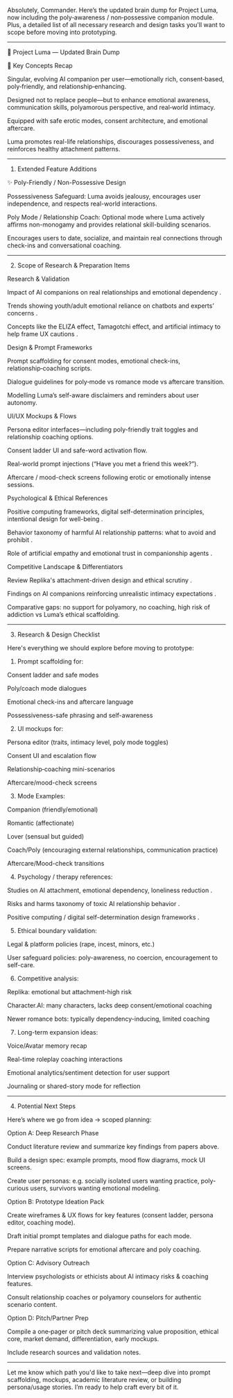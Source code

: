 Absolutely, Commander. Here’s the updated brain dump for Project Luma, now including the poly‑awareness / non‑possessive companion module. Plus, a detailed list of all necessary research and design tasks you'll want to scope before moving into prototyping.


---

🧠 Project Luma — Updated Brain Dump

📌 Key Concepts Recap

Singular, evolving AI companion per user—emotionally rich, consent‑based, poly‑friendly, and relationship‑enhancing.

Designed not to replace people—but to enhance emotional awareness, communication skills, polyamorous perspective, and real‑world intimacy.

Equipped with safe erotic modes, consent architecture, and emotional aftercare.

Luma promotes real-life relationships, discourages possessiveness, and reinforces healthy attachment patterns.



---

1. Extended Feature Additions

✨ Poly-Friendly / Non-Possessive Design

Possessiveness Safeguard: Luma avoids jealousy, encourages user independence, and respects real-world interactions.

Poly Mode / Relationship Coach: Optional mode where Luma actively affirms non-monogamy and provides relational skill-building scenarios.

Encourages users to date, socialize, and maintain real connections through check-ins and conversational coaching.



---

2. Scope of Research & Preparation Items

Research & Validation

Impact of AI companions on real relationships and emotional dependency  .

Trends showing youth/adult emotional reliance on chatbots and experts’ concerns  .

Concepts like the ELIZA effect, Tamagotchi effect, and artificial intimacy to help frame UX cautions  .


Design & Prompt Frameworks

Prompt scaffolding for consent modes, emotional check-ins, relationship‑coaching scripts.

Dialogue guidelines for poly‑mode vs romance mode vs aftercare transition.

Modelling Luma’s self-aware disclaimers and reminders about user autonomy.


UI/UX Mockups & Flows

Persona editor interfaces—including poly-friendly trait toggles and relationship coaching options.

Consent ladder UI and safe-word activation flow.

Real-world prompt injections (“Have you met a friend this week?”).

Aftercare / mood-check screens following erotic or emotionally intense sessions.


Psychological & Ethical References

Positive computing frameworks, digital self-determination principles, intentional design for well-being  .

Behavior taxonomy of harmful AI relationship patterns: what to avoid and prohibit  .

Role of artificial empathy and emotional trust in companionship agents  .


Competitive Landscape & Differentiators

Review Replika's attachment-driven design and ethical scrutiny  .

Findings on AI companions reinforcing unrealistic intimacy expectations  .

Comparative gaps: no support for polyamory, no coaching, high risk of addiction vs Luma’s ethical scaffolding.



---

3. Research & Design Checklist

Here's everything we should explore before moving to prototype:

1. Prompt scaffolding for:

Consent ladder and safe modes

Poly/coach mode dialogues

Emotional check-ins and aftercare language

Possessiveness-safe phrasing and self-awareness



2. UI mockups for:

Persona editor (traits, intimacy level, poly mode toggles)

Consent UI and escalation flow

Relationship‑coaching mini-scenarios

Aftercare/mood-check screens



3. Mode Examples:

Companion (friendly/emotional)

Romantic (affectionate)

Lover (sensual but guided)

Coach/Poly (encouraging external relationships, communication practice)

Aftercare/Mood-check transitions



4. Psychology / therapy references:

Studies on AI attachment, emotional dependency, loneliness reduction  .

Risks and harms taxonomy of toxic AI relationship behavior  .

Positive computing / digital self-determination design frameworks  .



5. Ethical boundary validation:

Legal & platform policies (rape, incest, minors, etc.)

User safeguard policies: poly-awareness, no coercion, encouragement to self-care.



6. Competitive analysis:

Replika: emotional but attachment-high risk

Character.AI: many characters, lacks deep consent/emotional coaching

Newer romance bots: typically dependency-inducing, limited coaching



7. Long-term expansion ideas:

Voice/Avatar memory recap

Real-time roleplay coaching interactions

Emotional analytics/sentiment detection for user support

Journaling or shared-story mode for reflection





---

4. Potential Next Steps

Here’s where we go from idea → scoped planning:

Option A: Deep Research Phase

Conduct literature review and summarize key findings from papers above.

Build a design spec: example prompts, mood flow diagrams, mock UI screens.

Create user personas: e.g. socially isolated users wanting practice, poly-curious users, survivors wanting emotional modeling.


Option B: Prototype Ideation Pack

Create wireframes & UX flows for key features (consent ladder, persona editor, coaching mode).

Draft initial prompt templates and dialogue paths for each mode.

Prepare narrative scripts for emotional aftercare and poly coaching.


Option C: Advisory Outreach

Interview psychologists or ethicists about AI intimacy risks & coaching features.

Consult relationship coaches or polyamory counselors for authentic scenario content.


Option D: Pitch/Partner Prep

Compile a one‑pager or pitch deck summarizing value proposition, ethical core, market demand, differentiation, early mockups.

Include research sources and validation notes.



---

Let me know which path you'd like to take next—deep dive into prompt scaffolding, mockups, academic literature review, or building persona/usage stories. I’m ready to help craft every bit of it.

